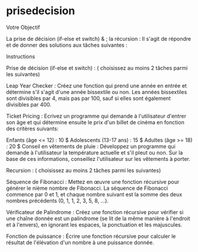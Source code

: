# prisedecision

Votre Objectif

 

La prise de décision (if-else et switch) & ; la récursion :  Il s'agit de répondre et de donner des solutions aux tâches suivantes :

 

 


Instructions

Prise de décision (if-else et switch) : ( choisissez au moins 2 tâches parmi les suivantes)

Leap Year Checker : Créez une fonction qui prend une année en entrée et détermine s'il s'agit d'une année bissextile ou non. Les années bissextiles sont divisibles par 4, mais pas par 100, sauf si elles sont également divisibles par 400.

Ticket Pricing : Ecrivez un programme qui demande à l'utilisateur d'entrer son âge et qui détermine ensuite le prix d'un billet de cinéma en fonction des critères suivants:

Enfants (âge <= 12) : 10 $
Adolescents (13-17 ans) : 15 $
Adultes (âge >= 18) : 20 $
Conseil en vêtements de pluie : Développez un programme qui demande à l'utilisateur la température actuelle et s'il pleut ou non. Sur la base de ces informations, conseillez l'utilisateur sur les vêtements à porter.

Recursion : ( choisissez au moins 2 tâches parmi les suivantes)

Séquence de Fibonacci : Mettez en œuvre une fonction récursive pour générer le nième nombre de Fibonacci. La séquence de Fibonacci commence par 0 et 1, et chaque nombre suivant est la somme des deux nombres précédents (0, 1, 1, 2, 3, 5, 8, ...).

Vérificateur de Palindrome : Créez une fonction récursive pour vérifier si une chaîne donnée est un palindrome (se lit de la même manière à l'endroit et à l'envers), en ignorant les espaces, la ponctuation et les majuscules.

Fonction de puissance : Écrire une fonction récursive pour calculer le résultat de l'élévation d'un nombre à une puissance donnée.

